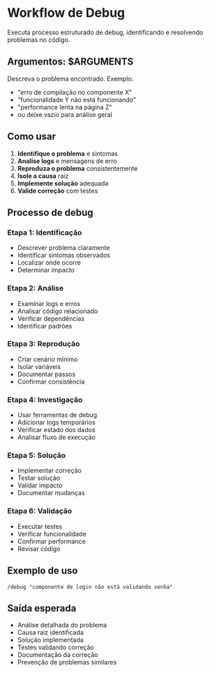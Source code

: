 # Workflow de Debug

Executa processo estruturado de debug, identificando e resolvendo problemas no código.

## Argumentos: $ARGUMENTS

Descreva o problema encontrado. Exemplo:
- "erro de compilação no componente X"
- "funcionalidade Y não está funcionando"
- "performance lenta na página Z"
- ou deixe vazio para análise geral

## Como usar

1. **Identifique o problema** e sintomas
2. **Analise logs** e mensagens de erro
3. **Reproduza o problema** consistentemente
4. **Isole a causa** raiz
5. **Implemente solução** adequada
6. **Valide correção** com testes

## Processo de debug

### Etapa 1: Identificação
- Descrever problema claramente
- Identificar sintomas observados
- Localizar onde ocorre
- Determinar impacto

### Etapa 2: Análise
- Examinar logs e erros
- Analisar código relacionado
- Verificar dependências
- Identificar padrões

### Etapa 3: Reprodução
- Criar cenário mínimo
- Isolar variáveis
- Documentar passos
- Confirmar consistência

### Etapa 4: Investigação
- Usar ferramentas de debug
- Adicionar logs temporários
- Verificar estado dos dados
- Analisar fluxo de execução

### Etapa 5: Solução
- Implementar correção
- Testar solução
- Validar impacto
- Documentar mudanças

### Etapa 6: Validação
- Executar testes
- Verificar funcionalidade
- Confirmar performance
- Revisar código

## Exemplo de uso

```
/debug "componente de login não está validando senha"
```

## Saída esperada

- Análise detalhada do problema
- Causa raiz identificada
- Solução implementada
- Testes validando correção
- Documentação da correção
- Prevenção de problemas similares
